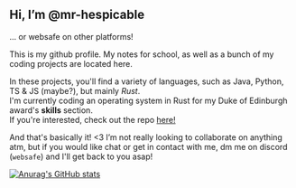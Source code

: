 ## Hi, I’m @mr-hespicable
... or websafe on other platforms!

This is my github profile. My notes for school, as well as a bunch of my coding projects are located here.

In these projects, you'll find a variety of languages, such as Java, Python, TS & JS (maybe?), but mainly _Rust_.  
I'm currently coding an operating system in Rust for my Duke of Edinburgh award's **skills** section.   
If you're interested, check out the repo [here!](https://mr-hespicable/sketchOS)

And that's basically it! <3 I’m not really looking to collaborate on anything atm, but if you would like chat or get in contact with me, dm me on discord (`websafe`) and I'll get back to you asap!

[![Anurag's GitHub stats](https://github-readme-stats.vercel.app/api?username=mr-hespicable)](https://github.com/anuraghazra/github-readme-stats)

<!---
mr-hespicable/mr-hespicable is a ✨ special ✨ repository because its `README.md` (this file) appears on your GitHub profile.
You can click the Preview link to take a look at your changes.
--->
